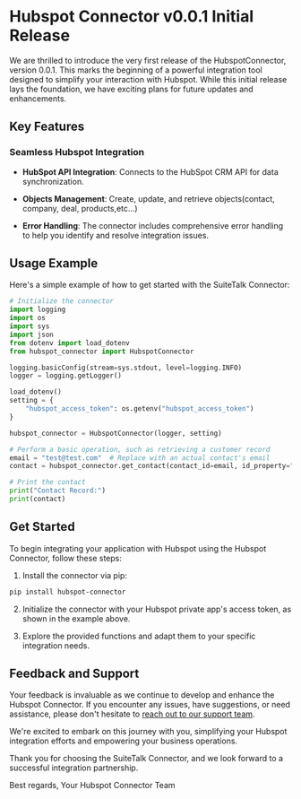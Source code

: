 # Hubspot Connector v0.0.1 Initial Release

We are thrilled to introduce the very first release of the HubspotConnector, version 0.0.1. This marks the beginning of a powerful integration tool designed to simplify your interaction with Hubspot. While this initial release lays the foundation, we have exciting plans for future updates and enhancements.

## Key Features

### Seamless Hubspot Integration

- **HubSpot API Integration**: Connects to the HubSpot CRM API for data synchronization.

- **Objects Management**: Create, update, and retrieve objects(contact, company, deal, products,etc...)

- **Error Handling**: The connector includes comprehensive error handling to help you identify and resolve integration issues.

## Usage Example

Here's a simple example of how to get started with the SuiteTalk Connector:

```python
# Initialize the connector
import logging
import os
import sys
import json
from dotenv import load_dotenv
from hubspot_connector import HubspotConnector

logging.basicConfig(stream=sys.stdout, level=logging.INFO)
logger = logging.getLogger()

load_dotenv()
setting = {
    "hubspot_access_token": os.getenv("hubspot_access_token")
}

hubspot_connector = HubspotConnector(logger, setting)

# Perform a basic operation, such as retrieving a customer record
email = "test@test.com"  # Replace with an actual contact's email
contact = hubspot_connector.get_contact(contact_id=email, id_property="email")

# Print the contact
print("Contact Record:")
print(contact)
```

## Get Started

To begin integrating your application with Hubspot using the Hubspot Connector, follow these steps:

1. Install the connector via pip:

```bash
pip install hubspot-connector
```

2. Initialize the connector with your Hubspot private app's access token, as shown in the example above.

3. Explore the provided functions and adapt them to your specific integration needs.

## Feedback and Support

Your feedback is invaluable as we continue to develop and enhance the Hubspot Connector. If you encounter any issues, have suggestions, or need assistance, please don't hesitate to [reach out to our support team](mailto:ideabosque@gmail.com).

We're excited to embark on this journey with you, simplifying your Hubspot integration efforts and empowering your business operations.

Thank you for choosing the SuiteTalk Connector, and we look forward to a successful integration partnership.

Best regards,
Your Hubspot Connector Team